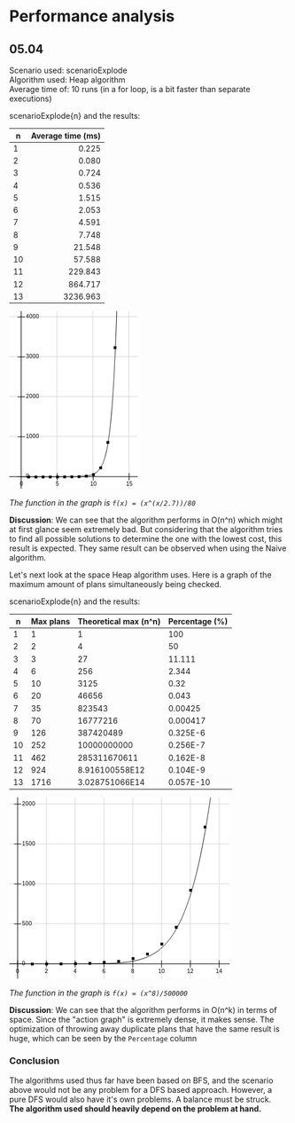 # Performance analysis

## 05.04

Scenario used: scenarioExplode  
Algorithm used: Heap algorithm  
Average time of: 10 runs (in a for loop, is a bit faster than separate executions)

scenarioExplode{n} and the results:

| n  | Average time (ms) |
|----|------------------:|
| 1  | 0.225             |
| 2  | 0.080             |
| 3  | 0.724             |
| 4  | 0.536             |
| 5  | 1.515             |
| 6  | 2.053             |
| 7  | 4.591             |
| 8  | 7.748             |
| 9  | 21.548            |
| 10 | 57.588            |
| 11 | 229.843           |
| 12 | 864.717           |
| 13 | 3236.963          |


![](img/heap-explode-plot.png?raw=true)

_The function in the graph is `f(x) = (x^(x/2.7))/80`_

**Discussion**: We can see that the algorithm performs in O(n^n) which might at
first glance seem extremely bad. But considering that the algorithm tries to
find all possible solutions to determine the one with the lowest cost, this
result is expected. They same result can be observed when using the
Naive algorithm.

Let's next look at the space Heap algorithm uses. Here is a graph of the maximum
amount of plans simultaneously being checked.

scenarioExplode{n} and the results:

| n  | Max plans | Theoretical max (n^n) | Percentage (%) |
|----|-----------|-----------------------|----------------|
| 1  | 1         | 1                     | 100            |
| 2  | 2         | 4                     | 50             |
| 3  | 3         | 27                    | 11.111         |
| 4  | 6         | 256                   | 2.344          |
| 5  | 10        | 3125                  | 0.32           |
| 6  | 20        | 46656                 | 0.043          |
| 7  | 35        | 823543                | 0.00425        |
| 8  | 70        | 16777216              | 0.000417       |
| 9  | 126       | 387420489             | 0.325E-6       |
| 10 | 252       | 10000000000           | 0.256E-7       |
| 11 | 462       | 285311670611          | 0.162E-8       |
| 12 | 924       | 8.916100558E12        | 0.104E-9       |
| 13 | 1716      | 3.028751066E14        | 0.057E-10      |

![](img/heap-explode-space-plot.png?raw=true)

_The function in the graph is `f(x) = (x^8)/500000`_

**Discussion**: We can see that the algorithm performs in O(n^k) in terms of space.
Since the "action graph" is extremely dense, it makes sense. The optimization of
throwing away duplicate plans that have the same result is huge, which can be seen
by the `Percentage` column

### Conclusion

The algorithms used thus far have been based on BFS, and the scenario above would not
be any problem for a DFS based approach. However, a pure DFS would also have it's
own problems. A balance must be struck.  
**The algorithm used should heavily depend on the problem at hand.**
